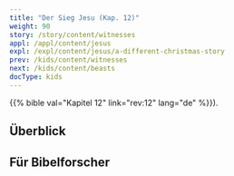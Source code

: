 ```yaml
---
title: "Der Sieg Jesu (Kap. 12)"
weight: 90
story: /story/content/witnesses
appl: /appl/content/jesus
expl: /expl/content/jesus/a-different-christmas-story
prev: /kids/content/witnesses
next: /kids/content/beasts
docType: kids
---
```



{{% bible val="Kapitel 12" link="rev:12" lang="de" %}}).


## Überblick


## Für Bibelforscher